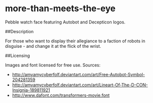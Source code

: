 more-than-meets-the-eye
=======================
Pebble watch face featuring Autobot and Decepticon logos.

##Description

For those who want to display their allegiance to a faction of robots in disguise - and change it at the flick of the wrist.

##Licensing

Images and font licensed for free use. Sources:

* http://amyamycyberfolf.deviantart.com/art/Free-Autobot-Symbol-204281359
* http://amyamycyberfolf.deviantart.com/art/Lineart-Of-The-D-CON-Insignia-189811921
* http://www.dafont.com/transformers-movie.font
